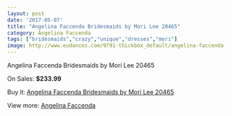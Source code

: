 ```yaml
---
layout: post
date: '2017-05-07'
title: "Angelina Faccenda Bridesmaids by Mori Lee 20465"
category: Angelina Faccenda
tags: ["bridesmaids","crazy","unique","dresses","mori"]
image: http://www.eudances.com/9791-thickbox_default/angelina-faccenda-bridesmaids-by-mori-lee-20465.jpg
---
```

Angelina Faccenda Bridesmaids by Mori Lee 20465

On Sales: **$233.99**
<a href="https://www.eudances.com/en/angelina-faccenda/3213-angelina-faccenda-bridesmaids-by-mori-lee-20465.html"><amp-img layout="responsive" width="600" height="600" src="//www.eudances.com/9791-thickbox_default/angelina-faccenda-bridesmaids-by-mori-lee-20465.jpg" alt="Angelina Faccenda Bridesmaids by Mori Lee 20465 0" /></a>
<a href="https://www.eudances.com/en/angelina-faccenda/3213-angelina-faccenda-bridesmaids-by-mori-lee-20465.html"><amp-img layout="responsive" width="600" height="600" src="//www.eudances.com/9795-thickbox_default/angelina-faccenda-bridesmaids-by-mori-lee-20465.jpg" alt="Angelina Faccenda Bridesmaids by Mori Lee 20465 1" /></a>
<a href="https://www.eudances.com/en/angelina-faccenda/3213-angelina-faccenda-bridesmaids-by-mori-lee-20465.html"><amp-img layout="responsive" width="600" height="600" src="//www.eudances.com/9794-thickbox_default/angelina-faccenda-bridesmaids-by-mori-lee-20465.jpg" alt="Angelina Faccenda Bridesmaids by Mori Lee 20465 2" /></a>
<a href="https://www.eudances.com/en/angelina-faccenda/3213-angelina-faccenda-bridesmaids-by-mori-lee-20465.html"><amp-img layout="responsive" width="600" height="600" src="//www.eudances.com/9793-thickbox_default/angelina-faccenda-bridesmaids-by-mori-lee-20465.jpg" alt="Angelina Faccenda Bridesmaids by Mori Lee 20465 3" /></a>
<a href="https://www.eudances.com/en/angelina-faccenda/3213-angelina-faccenda-bridesmaids-by-mori-lee-20465.html"><amp-img layout="responsive" width="600" height="600" src="//www.eudances.com/9792-thickbox_default/angelina-faccenda-bridesmaids-by-mori-lee-20465.jpg" alt="Angelina Faccenda Bridesmaids by Mori Lee 20465 4" /></a>

Buy it: [Angelina Faccenda Bridesmaids by Mori Lee 20465](https://www.eudances.com/en/angelina-faccenda/3213-angelina-faccenda-bridesmaids-by-mori-lee-20465.html "Angelina Faccenda Bridesmaids by Mori Lee 20465")

View more: [Angelina Faccenda](https://www.eudances.com/en/55-angelina-faccenda "Angelina Faccenda")